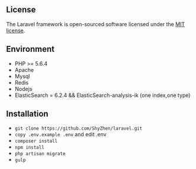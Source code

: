 
## License

The Laravel framework is open-sourced software licensed under the [MIT license](http://opensource.org/licenses/MIT).

## Environment

 - PHP >= 5.6.4
 - Apache
 - Mysql
 - Redis
 - Nodejs
 - ElasticSearch = 6.2.4 && ElasticSearch-analysis-ik (one index,one type)

## Installation

 - `git clone https://github.com/ShyZhen/laravel.git`
 - `copy .env.example .env` and edit .env
 - `composer install`
 - `npm install`
 - `php artisan migrate`  
 - `gulp`
